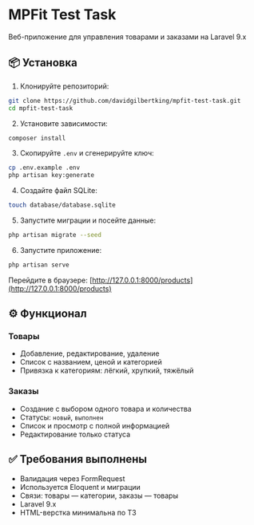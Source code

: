 # MPFit Test Task

Веб-приложение для управления товарами и заказами на Laravel 9.x

## 📦 Установка

1. Клонируйте репозиторий:

```bash
git clone https://github.com/davidgilbertking/mpfit-test-task.git
cd mpfit-test-task
```

2. Установите зависимости:

```bash
composer install
```

3. Скопируйте `.env` и сгенерируйте ключ:

```bash
cp .env.example .env
php artisan key:generate
```

4. Создайте файл SQLite:

```bash
touch database/database.sqlite
```

5. Запустите миграции и посейте данные:

```bash
php artisan migrate --seed
```

6. Запустите приложение:

```bash
php artisan serve
```

Перейдите в браузере: [http://127.0.0.1:8000/products](http://127.0.0.1:8000/products)

## ⚙️ Функционал

### Товары
- Добавление, редактирование, удаление
- Список с названием, ценой и категорией
- Привязка к категориям: лёгкий, хрупкий, тяжёлый

### Заказы
- Создание с выбором одного товара и количества
- Статусы: `новый`, `выполнен`
- Список и просмотр с полной информацией
- Редактирование только статуса

## ✅ Требования выполнены
- Валидация через FormRequest
- Используется Eloquent и миграции
- Связи: товары — категории, заказы — товары
- Laravel 9.x
- HTML-верстка минимальна по ТЗ
